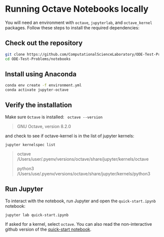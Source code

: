 # Running Octave Notebooks locally

You will need an environment with `octave`, `jupyterlab`, and `octave_kernel` packages. Follow these steps to install the required dependencies:

## Check out the repository 

```bash 
git clone https://github.com/ComputationalScienceLaboratory/ODE-Test-Problems.git
cd ODE-Test-Problems/notebooks
```

## Install using Anaconda

```bash 
conda env create -f environment.yml
conda activate jupyter-octave
```

## Verify the installation
Make sure `Octave` is installed:
``` octave --version```

> GNU Octave, version 8.2.0
> 


and check to see if octave-kernel is in the list of jupyter kernels:

```
jupyter kernelspec list
```

>  octave     /Users/user/.pyenv/versions/octave/share/jupyter/kernels/octave
>  
>   python3    /Users/use/.pyenv/versions/octave/share/jupyter/kernels/python3
  
 
## Run Jupyter 
To interact with the notebook, run Jupyter and open the `quick-start.ipynb` notebook:

`jupyter lab quick-start.ipynb`

If asked for a kernel, select `octave`. You can also read the non-interactive github version of the [quick-start notebook](quick-start.ipynb).




